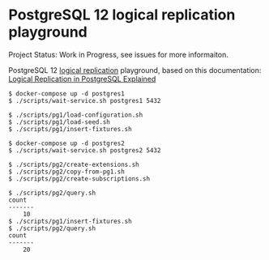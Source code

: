 # PostgreSQL 12 logical replication playground

Project Status: Work in Progress, see issues for more informaiton.

PostgreSQL 12 [logical replication](https://www.postgresql.org/docs/current/logical-replication.html) playground, based on this documentation: [Logical Replication in PostgreSQL Explained](https://www.enterprisedb.com/postgres-tutorials/logical-replication-postgresql-explained)

```
$ docker-compose up -d postgres1
$ ./scripts/wait-service.sh postgres1 5432
```

```
$ ./scripts/pg1/load-configuration.sh
$ ./scripts/pg1/load-seed.sh
$ ./scripts/pg1/insert-fixtures.sh
```

```
$ docker-compose up -d postgres2
$ ./scripts/wait-service.sh postgres2 5432
```

```
$ ./scripts/pg2/create-extensions.sh
$ ./scripts/pg2/copy-from-pg1.sh
$ ./scripts/pg2/create-subscriptions.sh
```

```
$ ./scripts/pg2/query.sh
count
-------
    10
$ ./scripts/pg1/insert-fixtures.sh
$ ./scripts/pg2/query.sh
count
-------
    20
```